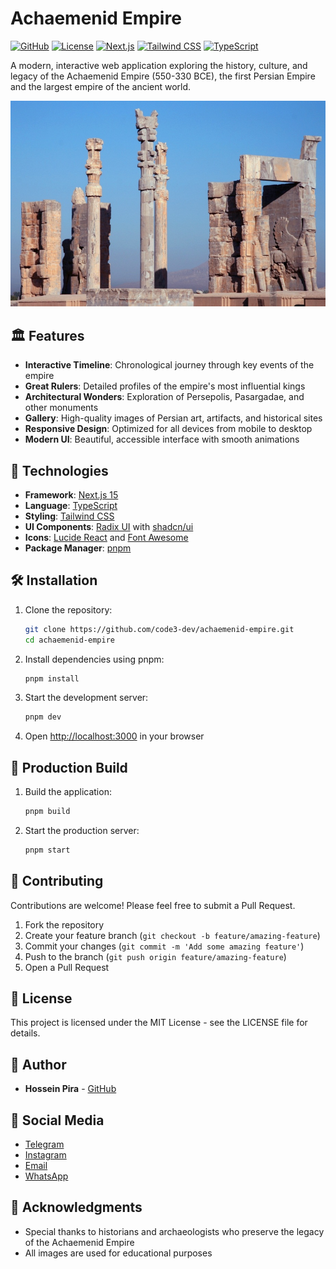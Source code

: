 # Achaemenid Empire

[![GitHub](https://img.shields.io/badge/GitHub-code3--dev-blue?logo=github)](https://github.com/code3-dev/achaemenid-empire)
[![License](https://img.shields.io/badge/License-MIT-green.svg)](LICENSE)
[![Next.js](https://img.shields.io/badge/Next.js-15.2.4-black?logo=next.js)](https://nextjs.org/)
[![Tailwind CSS](https://img.shields.io/badge/Tailwind_CSS-3.4.17-38B2AC?logo=tailwindcss&logoColor=white)](https://tailwindcss.com/)
[![TypeScript](https://img.shields.io/badge/TypeScript-5-3178C6?logo=typescript&logoColor=white)](https://www.typescriptlang.org/)

A modern, interactive web application exploring the history, culture, and legacy of the Achaemenid Empire (550-330 BCE), the first Persian Empire and the largest empire of the ancient world.

![Achaemenid Empire](public/persepolis.jpg)

## 🏛️ Features

- **Interactive Timeline**: Chronological journey through key events of the empire
- **Great Rulers**: Detailed profiles of the empire's most influential kings
- **Architectural Wonders**: Exploration of Persepolis, Pasargadae, and other monuments
- **Gallery**: High-quality images of Persian art, artifacts, and historical sites
- **Responsive Design**: Optimized for all devices from mobile to desktop
- **Modern UI**: Beautiful, accessible interface with smooth animations

## 🚀 Technologies

- **Framework**: [Next.js 15](https://nextjs.org/)
- **Language**: [TypeScript](https://www.typescriptlang.org/)
- **Styling**: [Tailwind CSS](https://tailwindcss.com/)
- **UI Components**: [Radix UI](https://www.radix-ui.com/) with [shadcn/ui](https://ui.shadcn.com/)
- **Icons**: [Lucide React](https://lucide.dev/) and [Font Awesome](https://fontawesome.com/)
- **Package Manager**: [pnpm](https://pnpm.io/)

## 🛠️ Installation

1. Clone the repository:
   ```bash
   git clone https://github.com/code3-dev/achaemenid-empire.git
   cd achaemenid-empire
   ```

2. Install dependencies using pnpm:
   ```bash
   pnpm install
   ```

3. Start the development server:
   ```bash
   pnpm dev
   ```

4. Open [http://localhost:3000](http://localhost:3000) in your browser

## 🚢 Production Build

1. Build the application:
   ```bash
   pnpm build
   ```

2. Start the production server:
   ```bash
   pnpm start
   ```

## 🤝 Contributing

Contributions are welcome! Please feel free to submit a Pull Request.

1. Fork the repository
2. Create your feature branch (`git checkout -b feature/amazing-feature`)
3. Commit your changes (`git commit -m 'Add some amazing feature'`)
4. Push to the branch (`git push origin feature/amazing-feature`)
5. Open a Pull Request

## 📄 License

This project is licensed under the MIT License - see the LICENSE file for details.

## 👤 Author

- **Hossein Pira** - [GitHub](https://github.com/code3-dev)

## 📱 Social Media

- [Telegram](https://t.me/h3dev)
- [Instagram](https://instagram.com/h3dev.pira)
- [Email](mailto:h3dev.pira@gmail.com)
- [WhatsApp](https://wa.me/+989039484577)

## 🙏 Acknowledgments

- Special thanks to historians and archaeologists who preserve the legacy of the Achaemenid Empire
- All images are used for educational purposes